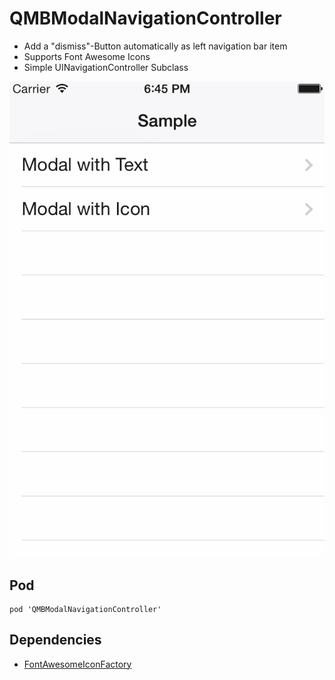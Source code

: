 # QMBModalNavigationController  #

- Add a "dismiss"-Button automatically as left navigation bar item
- Supports Font Awesome Icons
- Simple UINavigationController Subclass

![Demo](QMBModalNavigationController-Sample/capture.gif)

## Pod ##

```gem
pod 'QMBModalNavigationController'
```

## Dependencies ##

- [FontAwesomeIconFactory](https://github.com/nschum/FontAwesomeIconFactory)
